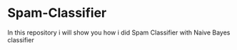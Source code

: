 # Spam-Classifier
In this repository i will show you how i did Spam Classifier with Naive Bayes classifier
